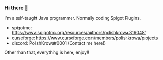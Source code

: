 ### Hi there 👋
I'm a self-taught Java programmer. Normally coding Spigot Plugins.

- spigotmc: https://www.spigotmc.org/resources/authors/polishkrowa.316048/
- curseforge: https://www.curseforge.com/members/polishkrowa/projects
- discord: PolishKrowa#0001 (Contact me here!)

Other than that, everything is here, enjoy!!

<!--
**Mrredstone5230/Mrredstone5230** is a ✨ _special_ ✨ repository because its `README.md` (this file) appears on your GitHub profile.

Here are some ideas to get you started:

- 🔭 I’m currently working on ...
- 🌱 I’m currently learning ...
- 👯 I’m looking to collaborate on ...
- 🤔 I’m looking for help with ...
- 💬 Ask me about ...
- 📫 How to reach me: ...
- 😄 Pronouns: ...
- ⚡ Fun fact: ...
-->
